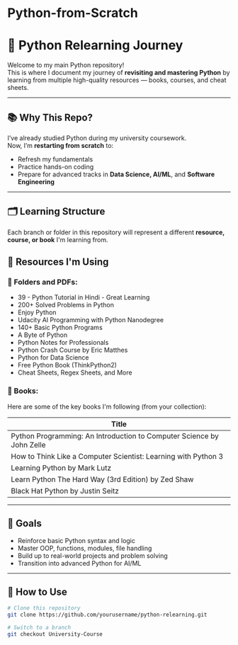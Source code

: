 # Python-from-Scratch
# 🐍 Python Relearning Journey

Welcome to my main Python repository!  
This is where I document my journey of **revisiting and mastering Python** by learning from multiple high-quality resources — books, courses, and cheat sheets.

---

## 📚 Why This Repo?

I’ve already studied Python during my university coursework.  
Now, I’m **restarting from scratch** to:
- Refresh my fundamentals
- Practice hands-on coding
- Prepare for advanced tracks in **Data Science, AI/ML**, and **Software Engineering**

---

## 🗂️ Learning Structure

Each branch or folder in this repository will represent a different **resource, course, or book** I'm learning from.


## 📘 Resources I'm Using

### 📂 Folders and PDFs:
- 39 - Python Tutorial in Hindi - Great Learning
- 200+ Solved Problems in Python
- Enjoy Python
- Udacity AI Programming with Python Nanodegree
- 140+ Basic Python Programs
- A Byte of Python
- Python Notes for Professionals
- Python Crash Course by Eric Matthes
- Python for Data Science
- Free Python Book (ThinkPython2)
- Cheat Sheets, Regex Sheets, and More

### 📖 Books:
Here are some of the key books I'm following (from your collection):

| Title                                                                 | 
|-----------------------------------------------------------------------|
| Python Programming: An Introduction to Computer Science by John Zelle | 
| How to Think Like a Computer Scientist: Learning with Python 3        | 
| Learning Python by Mark Lutz                                          | 
| Learn Python The Hard Way (3rd Edition) by Zed Shaw                   | 
| Black Hat Python by Justin Seitz                                     | 


---

## 🎯 Goals

- Reinforce basic Python syntax and logic
- Master OOP, functions, modules, file handling
- Build up to real-world projects and problem solving
- Transition into advanced Python for AI/ML

---

## 🔧 How to Use

```bash
# Clone this repository
git clone https://github.com/yourusername/python-relearning.git

# Switch to a branch
git checkout University-Course
